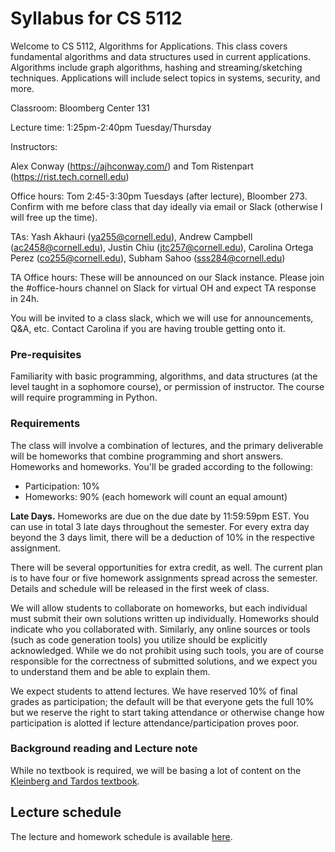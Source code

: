 # Syllabus for CS 5112

Welcome to CS 5112, Algorithms for Applications. This class covers fundamental
algorithms and data structures used in current applications.  Algorithms include
graph algorithms, hashing and streaming/sketching techniques. Applications will
include select topics in systems, security, and more.

Classroom: Bloomberg Center 131

Lecture time: 1:25pm-2:40pm Tuesday/Thursday

Instructors: 

Alex Conway (https://ajhconway.com/) and Tom Ristenpart (https://rist.tech.cornell.edu)

Office hours: Tom 2:45-3:30pm Tuesdays (after lecture), Bloomber 273. Confirm with me
before class that day ideally via email or Slack (otherwise I will free up the time). 

TAs: 
Yash Akhauri (ya255@cornell.edu),
Andrew Campbell (ac2458@cornell.edu),
Justin Chiu (jtc257@cornell.edu), 
Carolina Ortega Perez (co255@cornell.edu), 
Subham Sahoo (sss284@cornell.edu)

TA Office hours: These will be announced on our Slack instance. Please join the #office-hours channel on Slack for virtual OH and expect TA response in 24h.

You will be invited to a class slack, which we will use for announcements, Q&A,
etc.  Contact Carolina if you are having trouble getting onto it.

### Pre-requisites

Familiarity with basic programming, algorithms, and data structures (at the
level taught in a sophomore course), or permission of instructor. The course 
will require programming in Python. 

### Requirements

The class will involve a combination of lectures, and the primary deliverable
will be homeworks that combine programming and short answers. Homeworks 
and homeworks. You'll be graded according to the following:

* Participation: 10%
* Homeworks:  90% (each homework will count an equal amount)

**Late Days.** Homeworks are due on the due date by 11:59:59pm EST. You can
use in total 3 late days throughout the semester. For every extra day beyond the 3
days limit, there will be a deduction of 10% in the respective assignment.

There will be several opportunities for extra credit, as well. The current plan
is to have four or five homework assignments spread across the semester. Details and
schedule will be released in the first week of class. 

We will allow students to collaborate on homeworks, but each individual must
submit their own solutions written up individually. Homeworks should indicate
who you collaborated with. Similarly, any online sources or tools (such as code
generation tools) you utilize should be explicitly acknowledged. While we do not
prohibit using such tools, you are of course responsible for the correctness of
submitted solutions, and we expect you to understand them and be able to explain
them. 

We expect students to attend lectures. We have reserved 10\% of final grades as 
participation; the default will be that everyone gets the full 10\% but we
reserve the right to start taking attendance or otherwise change how
participation is alotted if lecture attendance/participation proves poor.
 


### Background reading and Lecture note

While no textbook is required, we will be basing a lot of content on the [Kleinberg and Tardos textbook](https://www.pearson.com/en-us/subject-catalog/p/algorithm-design/P200000003259/9780137546350). 



## Lecture schedule

The lecture and homework schedule is available
[here](https://docs.google.com/spreadsheets/d/1OJKTyzJEQjUaAnzfUWtEH0jA5_byQZ-rmniXFn1512o/edit?usp=sharing).

